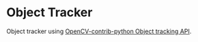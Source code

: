 # Object Tracker
Object tracker
using [OpenCV-contrib-python Object tracking API](https://github.com/opencv/opencv_contrib/tree/master/modules/tracking).
